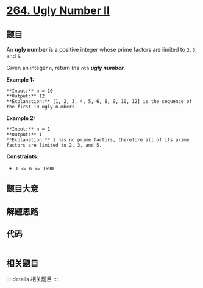 # [264. Ugly Number II](https://leetcode.com/problems/ugly-number-ii)

## 题目

An **ugly number** is a positive integer whose prime factors are limited to
`2`, `3`, and `5`.

Given an integer `n`, return _the_ `nth` _**ugly number**_.



**Example 1:**

    
    
    **Input:** n = 10
    **Output:** 12
    **Explanation:** [1, 2, 3, 4, 5, 6, 8, 9, 10, 12] is the sequence of the first 10 ugly numbers.
    

**Example 2:**

    
    
    **Input:** n = 1
    **Output:** 1
    **Explanation:** 1 has no prime factors, therefore all of its prime factors are limited to 2, 3, and 5.
    



**Constraints:**

  * `1 <= n <= 1690`


## 题目大意

## 解题思路

## 代码

```javascript

```

## 相关题目

::: details 相关题目
:::
